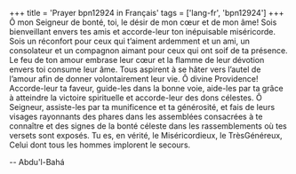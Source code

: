 +++
title = 'Prayer bpn12924 in Français'
tags = ['lang-fr', 'bpn12924']
+++
Ô mon Seigneur de bonté, toi, le désir de mon cœur et de mon âme! Sois bienveillant envers tes amis et accorde-leur ton inépuisable miséricorde. Sois un réconfort pour ceux qui t’aiment ardemment et un ami, un consolateur et un compagnon aimant pour ceux qui ont soif de ta présence. Le feu de ton amour embrase leur cœur et la flamme de leur dévotion envers toi consume leur âme. Tous aspirent à se hâter vers l’autel de l’amour afin de donner volontairement leur vie. 
Ô divine Providence! Accorde-leur ta faveur, guide-les dans la bonne voie, aide-les par ta grâce à atteindre la victoire spirituelle et accorde-leur des dons célestes. Ô Seigneur, assiste-les par ta munificence et ta générosité, et fais de leurs visages rayonnants des phares dans les assemblées consacrées à te connaître et des signes de la bonté céleste dans les rassemblements où tes versets sont exposés. Tu es, en vérité, le Miséricordieux, le TrèsGénéreux, Celui dont tous les hommes implorent le secours.

-- Abdu'l-Bahá
